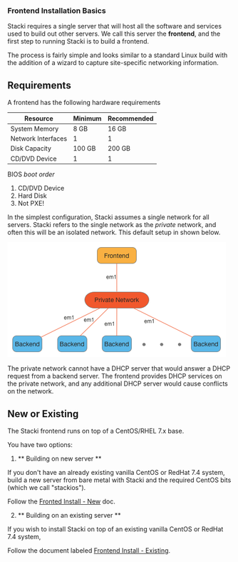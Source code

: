 ### Frontend Installation Basics

Stacki requires a single server that will host all
the software and services used to build out other servers. We
call this server the **frontend**, and the first step to running
Stacki is to build a frontend.

The process is fairly simple and looks similar to a standard Linux
build with the addition of a wizard to capture site-specific
networking information.

## Requirements

A frontend has the following hardware requirements

| Resource | Minimum | Recommended |
| -------- | ------- | ----------- |
| System Memory | 8 GB | 16 GB |
| Network Interfaces | 1 | 1 |
| Disk Capacity | 100 GB | 200 GB |
| CD/DVD Device | 1 | 1 |

BIOS _boot order_

1. CD/DVD Device
2. Hard Disk
3. Not PXE!

In the simplest configuration, Stacki assumes a single network for all
servers. Stacki refers to the single network as the _private_ network,
and often this will be an isolated network.
This default setup in shown below.

![](images/cluster-architecture-network.png)  

The private network cannot have a DHCP server that would answer
a DHCP request from a backend server. The frontend provides DHCP
services on the private network, and any additional DHCP server
would cause conflicts on the network.


## New or Existing

The Stacki frontend runs on top of a CentOS/RHEL 7.x base.  

You have two options:

1. ** Building on new server **

  If you don't have an already existing vanilla CentOS or RedHat 7.4 system, build a new server from bare metal with Stacki and the required CentOS bits (which we call "stackios").

  Follow the [Fronted Install - New](Frontend-Install-New) doc.

2. ** Building on an existing server **

  If you wish to install Stacki on top of an existing vanilla CentOS or RedHat 7.4 system,

  Follow the document labeled [Frontend Install - Existing](Frontend-Install-Existing).
